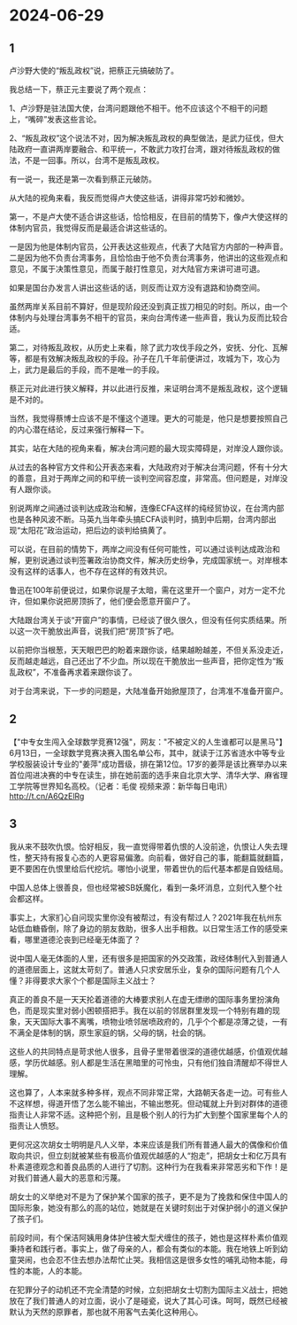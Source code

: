 # 2024-06-29

## 1

卢沙野大使的“叛乱政权”说，把蔡正元搞破防了。

我总结一下，蔡正元主要说了两个观点：

1、卢沙野是驻法国大使，台湾问题跟他不相干。他不应该这个不相干的问题上，“嘴碎”发表这些言论。

2、“叛乱政权”这个说法不对，因为解决叛乱政权的典型做法，是武力征伐，但大陆政府一直讲两岸要融合、和平统一，不敢武力攻打台湾，跟对待叛乱政权的做法，不是一回事。所以，台湾不是叛乱政权。

有一说一，我还是第一次看到蔡正元破防。

从大陆的视角来看，我反而觉得卢大使这些话，讲得非常巧妙和微妙。

第一，不是卢大使不适合讲这些话，恰恰相反，在目前的情势下，像卢大使这样的体制内官员，我觉得反而是最适合讲这些话的。

一是因为他是体制内官员，公开表达这些观点，代表了大陆官方内部的一种声音。二是因为他不负责台湾事务，且恰恰由于他不负责台湾事务，他讲出的这些观点和意见，不属于决策性意见，而属于敲打性意见，对大陆官方来讲可进可退。

如果是国台办发言人讲出这些话的话，则反而让双方没有退路和协商空间。

虽然两岸关系目前不算好，但是现阶段还没到真正拔刀相见的时刻。所以，由一个体制内与处理台湾事务不相干的官员，来向台湾传递一些声音，我认为反而比较合适。

第二，对待叛乱政权，从历史上来看，除了武力攻伐手段之外，安抚、分化、瓦解等，都是有效解决叛乱政权的手段。孙子在几千年前便讲过，攻城为下，攻心为上，武力是最后的手段，而不是唯一的手段。

蔡正元对此进行狭义解释，并以此进行反推，来证明台湾不是叛乱政权，这个逻辑是不对的。

当然，我觉得蔡博士应该不是不懂这个道理。更大的可能是，他只是想要按照自己的内心潜在结论，反过来强行解释一下。

其实，站在大陆的视角来看，解决台湾问题的最大现实障碍是，对岸没人跟你谈。

从过去的各种官方文件和公开表态来看，大陆政府对于解决台湾问题，怀有十分大的善意，且对于两岸之间的和平统一谈判空间容忍度，非常高。但问题是，对岸没有人跟你谈。

别说两岸之间通过谈判达成政治和解，连像ECFA这样的纯经贸协议，在台湾内部也是各种风波不断。马英九当年牵头搞ECFA谈判时，搞到中后期，台湾内部出现“太阳花”政治运动，把后边的谈判给搞黄了。

可以说，在目前的情势下，两岸之间没有任何可能性，可以通过谈判达成政治和解，更别说通过谈判签署政治协商文件，解决历史纷争，完成国家统一。对岸根本没有这样的话事人，也不存在这样的有效共识。

鲁迅在100年前便说过，如果你说屋子太暗，需在这里开一个窗户，对方一定不允许，但如果你说把房顶拆了，他们便会愿意开窗户了。

大陆跟台湾关于谈“开窗户”的事情，已经谈了很久很久，但没有任何实质结果。所以这一次干脆放出声音，说我们把“房顶”拆了吧。

以前把你当根葱，天天眼巴巴的盼着来跟你谈，结果越盼越差，不但关系没走近，反而越走越远，自己还出了不少血。所以现在干脆放出一些声音，把你定性为“叛乱政权”，不准备再求着来跟你谈了。

对于台湾来说，下一步的问题是，大陆准备开始掀屋顶了，台湾准不准备开窗户。

## 2

【"中专女生闯入全球数学竞赛12强"，网友："不被定义的人生谁都可以是黑马"】6月13日，一全球数学竞赛决赛入围名单公布，其中，就读于江苏省涟水中等专业学校服装设计专业的"姜萍"成功晋级，排在第12位。17岁的姜萍是该比赛举办以来首位闯进决赛的中专在读生，排在她前面的选手来自北京大学、清华大学、麻省理工学院等世界知名高校。（记者：毛俊 视频来源：新华每日电讯） http://t.cn/A6QzElRg

## 3

我从来不鼓吹仇恨。恰好相反，我一直觉得带着仇恨的人没前途，仇恨让人失去理性，整天持有报复心态的人更容易偏激。向前看，做好自己的事，能翻篇就翻篇，更不要困在仇恨里给后代挖坑。哪怕小说里，带着世仇的后代基本都是自毁结局。

中国人总体上很善良，但也经常被SB妖魔化，看到一条坏消息，立刻代入整个社会都这样。

事实上，大家扪心自问现实里你没有被帮过，有没有帮过人？2021年我在杭州东站低血糖昏倒，除了身边的朋友救助，很多人出手相救。以日常生活工作的感受来看，哪里道德沦丧到已经毫无体面了？

说中国人毫无体面的人里，还有很多是把国家的外交政策，政经体制代入到普通人的道德层面上，这就太苛刻了。普通人只求安居乐业，复杂的国际问题有几个人懂？非得要求大家个个都是国际主义战士？

真正的善良不是一天天抡着道德的大棒要求别人在虚无缥缈的国际事务里扮演角色，而是现实里对弱小困顿搭把手。我在以前的邻居群里发现一个特别有趣的现象，天天国际大事不离嘴，喷物业喷邻居喷政府的，几乎个个都是凉薄之徒，一有不满全是体制的锅，原生家庭的锅，父母的锅，社会的锅。

这些人的共同特点是苛求他人很多，且骨子里带着很深的道德优越感，价值观优越感，学历优越感。别人都是生活在黑暗里的可怜虫，只有他们独自清醒却不得世人理解。

这也算了，人本来就多种多样，观点不同非常正常，大路朝天各走一边。可有些人不这样想，得道开悟了怎么能不输出，不输出憋死。但动辄就上升到对群体的道德指责让人非常不适。这种把个别，且是极个别人的行为扩大到整个国家里每个人的指责让人愤怒。

更何况这次胡女士明明是凡人义举，本来应该是我们所有普通人最大的偶像和价值取向共识，但立刻就被某些有极高价值观优越感的人“抱走”，把胡女士和亿万具有朴素道德观念和善良品质的人进行了切割。这种行为在我看来非常恶劣和下作！是对我们普通人最大的恶意和污蔑。

胡女士的义举绝对不是为了保护某个国家的孩子，更不是为了挽救和保住中国人的国际形象，她没有那么的高的站位，她就是在关键时刻出于对保护弱小的道义保护了孩子们。

前段时间，有个保洁阿姨用身体护住被大型犬缠住的孩子，她也是这样朴素价值观秉持者和践行者。事实上，做了母亲的人，都会有类似的本能。我在地铁上听到幼童哭闹，也会忍不住去想办法帮忙止哭。我相信这是很多女性的哺乳动物本能，母性的本能，人的本能。

在犯罪分子的动机还不完全清楚的时候，立刻把胡女士切割为国际主义战士，把她放在了我们普通人的对立面，说小了是碰瓷，说大了其心可诛。呵呵，既然已经被默认为天然的原罪者，那也就不用客气去美化这种用心。

